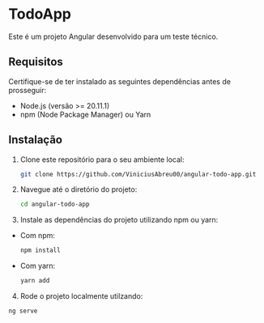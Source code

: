 # TodoApp

Este é um projeto Angular desenvolvido para um teste técnico.

## Requisitos

Certifique-se de ter instalado as seguintes dependências antes de prosseguir:

- Node.js (versão >= 20.11.1)
- npm (Node Package Manager) ou Yarn

## Instalação

1. Clone este repositório para o seu ambiente local:

   ```bash
   git clone https://github.com/ViniciusAbreu00/angular-todo-app.git
   
2. Navegue até o diretório do projeto:
   ```bash
   cd angular-todo-app
3. Instale as dependências do projeto utilizando npm ou yarn:
  - Com npm:
      ```bash
      npm install
  - Com yarn:
      ```bash
      yarn add
4. Rode o projeto localmente utilzando:
  ```bash
  ng serve
